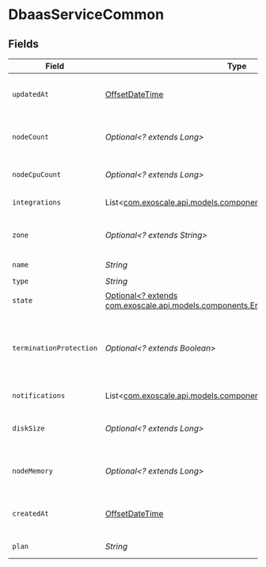 # DbaasServiceCommon


## Fields

| Field                                                                                                                    | Type                                                                                                                     | Required                                                                                                                 | Description                                                                                                              |
| ------------------------------------------------------------------------------------------------------------------------ | ------------------------------------------------------------------------------------------------------------------------ | ------------------------------------------------------------------------------------------------------------------------ | ------------------------------------------------------------------------------------------------------------------------ |
| `updatedAt`                                                                                                              | [OffsetDateTime](https://docs.oracle.com/javase/8/docs/api/java/time/OffsetDateTime.html)                                | :heavy_minus_sign:                                                                                                       | Service last update timestamp (ISO 8601)                                                                                 |
| `nodeCount`                                                                                                              | *Optional<? extends Long>*                                                                                               | :heavy_minus_sign:                                                                                                       | Number of service nodes in the active plan                                                                               |
| `nodeCpuCount`                                                                                                           | *Optional<? extends Long>*                                                                                               | :heavy_minus_sign:                                                                                                       | Number of CPUs for each node                                                                                             |
| `integrations`                                                                                                           | List<[com.exoscale.api.models.components.DbaasIntegration](../../models/components/DbaasIntegration.md)>                 | :heavy_minus_sign:                                                                                                       | Service integrations                                                                                                     |
| `zone`                                                                                                                   | *Optional<? extends String>*                                                                                             | :heavy_minus_sign:                                                                                                       | The zone where the service is running                                                                                    |
| `name`                                                                                                                   | *String*                                                                                                                 | :heavy_check_mark:                                                                                                       | N/A                                                                                                                      |
| `type`                                                                                                                   | *String*                                                                                                                 | :heavy_check_mark:                                                                                                       | N/A                                                                                                                      |
| `state`                                                                                                                  | [Optional<? extends com.exoscale.api.models.components.EnumServiceState>](../../models/components/EnumServiceState.md)   | :heavy_minus_sign:                                                                                                       | N/A                                                                                                                      |
| `terminationProtection`                                                                                                  | *Optional<? extends Boolean>*                                                                                            | :heavy_minus_sign:                                                                                                       | Service is protected against termination and powering off                                                                |
| `notifications`                                                                                                          | List<[com.exoscale.api.models.components.DbaasServiceNotification](../../models/components/DbaasServiceNotification.md)> | :heavy_minus_sign:                                                                                                       | Service notifications                                                                                                    |
| `diskSize`                                                                                                               | *Optional<? extends Long>*                                                                                               | :heavy_minus_sign:                                                                                                       | TODO UNIT disk space for data storage                                                                                    |
| `nodeMemory`                                                                                                             | *Optional<? extends Long>*                                                                                               | :heavy_minus_sign:                                                                                                       | TODO UNIT of memory for each node                                                                                        |
| `createdAt`                                                                                                              | [OffsetDateTime](https://docs.oracle.com/javase/8/docs/api/java/time/OffsetDateTime.html)                                | :heavy_minus_sign:                                                                                                       | Service creation timestamp (ISO 8601)                                                                                    |
| `plan`                                                                                                                   | *String*                                                                                                                 | :heavy_check_mark:                                                                                                       | Subscription plan                                                                                                        |